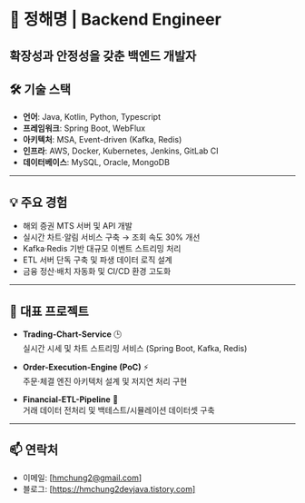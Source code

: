 # 👋 정해명 | Backend Engineer  

**확장성과 안정성**을 갖춘 백엔드 개발자 
---

## 🛠️ 기술 스택  

- **언어**: Java, Kotlin, Python, Typescript  
- **프레임워크**: Spring Boot, WebFlux
- **아키텍처**: MSA, Event-driven (Kafka, Redis)  
- **인프라**: AWS, Docker, Kubernetes, Jenkins, GitLab CI  
- **데이터베이스**: MySQL, Oracle, MongoDB  

---

## 💡 주요 경험  

- 해외 증권 MTS 서버 및 API 개발  
- 실시간 차트·알림 서비스 구축 → 조회 속도 30% 개선  
- Kafka·Redis 기반 대규모 이벤트 스트리밍 처리  
- ETL 서버 단독 구축 및 파생 데이터 로직 설계  
- 금융 정산·배치 자동화 및 CI/CD 환경 고도화  

---

## 📌 대표 프로젝트  

- **Trading-Chart-Service** 🕒  
  실시간 시세 및 차트 스트리밍 서비스 (Spring Boot, Kafka, Redis)  

- **Order-Execution-Engine (PoC)** ⚡  
  주문·체결 엔진 아키텍처 설계 및 저지연 처리 구현  

- **Financial-ETL-Pipeline** 🔄  
  거래 데이터 전처리 및 백테스트/시뮬레이션 데이터셋 구축  

---

## 📫 연락처  

- 이메일: [hmchung2@gmail.com] 
- 블로그: [https://hmchung2devjava.tistory.com]  
